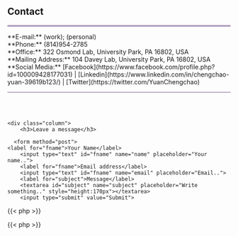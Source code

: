 ## Contact
<hr style="height:4px;border-width:0;color:gray;background-color:#B3A1BF">
**E-mail:** <cxy52@psu.edu> (work); <yuancc95@outlook.com> (personal)<br /> 
**Phone:** (814)954-2785<br /> 
**Office:** 322 Osmond Lab, University Park, PA 16802, USA<br /> 
**Mailing Address:** 104 Davey Lab, University Park, PA 16802, USA<br /> 
**Social Media:** [Facebook](https://www.facebook.com/profile.php?id=100009428177031) | [Linkedin](https://www.linkedin.com/in/chengchao-yuan-39619b123/) | [Twitter](https://twitter.com/YuanChengchao)

<hr style="height:2px;border-width:0;color:gray;background-color:#B3A1BF">
 
<br />
<br />

<div class="container">
  <div class="row">

    <div class="column">
        <h3>Leave a message</h3>

      <form method="post">
    <label for="fname">Your Name</label>
        <input type="text" id="fname" name="name" placeholder="Your name..">
        <label for="fname">Email address</label>
        <input type="text" id="fname" name="email" placeholder="Email..">
        <label for="subject">Message</label>
        <textarea id="subject" name="subject" placeholder="Write something.." style="height:170px"></textarea>
        <input type="submit" value="Submit">
  </form>
    </div>
  </div>
</div>

{{< php >}}

<?php
              
if(isset($_POST['firstname']))
{
$data=$_POST['firstname'];
$fp = fopen('message.txt', 'a');
fwrite($fp, $data);
  $data=$_POST['email'];
fwrite($fp, $data);
    $data=$_POST['subject'];
fwrite($fp, $data);

fclose($fp);
}
?>

{{< php >}}









